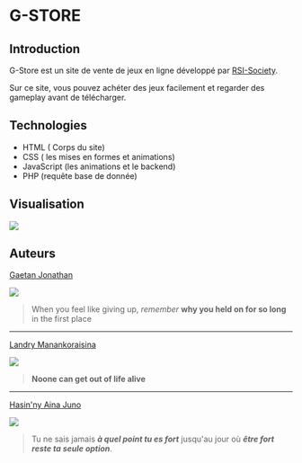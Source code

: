 # G-STORE

## Introduction
G-Store est un site de vente de jeux en ligne développé par [RSI-Society](https://github.com/RSI-Society).

Sur ce site, vous pouvez achéter des jeux facilement et regarder des gameplay avant de télécharger.

## Technologies
- HTML ( Corps du site)
- CSS   ( les mises en formes et animations)
- JavaScript  (les animations et le backend)
- PHP (requête base de donnée)

## Visualisation
<img align="center" src="https://github.com/jahjuno/Sale-of-Game/blob/master/public/images/introduction.gif">


## Auteurs

    

[Gaetan Jonathan](https://gaetan1903.gitthub.io)

<img align="center" src="https://scontent.ftnr1-1.fna.fbcdn.net/v/t1.0-1/c0.7.160.160a/p160x160/70915215_1101650060031768_2165901172139884544_n.jpg?_nc_cat=109&_nc_eui2=AeG-BAZvZyPFs2rKwx6hnsHXJzgIzOUkqknbXrtnirlRZnMUcKvAkAuh_ARLdkWoSi59po6QPUgcR8QsOkaZbBFKxmLqUwl20mW1p4NB0WLBDg&_nc_oc=AQnViA_OMeXpBtqRIPZNW_4tDYy5wWy69ixaj0lfS6SkDMTYFX9GKHGx5HwaiRwuN04&_nc_ht=scontent.ftnr1-1.fna&oh=5b2a419dea178c2938e50dee3255f3c7&oe=5E640ED9">

> When you feel like giving up, *remember* **why you held on for so long** in the first place

________________


[Landry Manankoraisina](https://Landris18.github.io) 

<img align="center" src="https://scontent.ftnr1-1.fna.fbcdn.net/v/t1.0-1/c0.0.160.160a/p160x160/38431607_645068425859121_4886376218120683520_n.jpg?_nc_cat=110&_nc_eui2=AeFZ9DHG0t9Td9ZgidPdyQOLw7HyxvjgNGwF7t4JnrraWyytEHAfv8lmQe0jnX61ilSB-kdt91YgCsWpfG4erJwfny3o8ZzJFLioQlWJXfxr7A&_nc_oc=AQmChTHtmnoGz2ShNF31BcZQFBPh5C6_vYAPRITY8tMJnj5ezdcU0hNbHyyM19zLrgY&_nc_ht=scontent.ftnr1-1.fna&oh=7f2062596f98dd20f6c4f13fdfe8e8cf&oe=5E6417E3">

> **Noone can get out of life alive**

__________________


[Hasin'ny Aina Juno](https://jahjuno.github.io)

<img align="center" src="https://scontent.ftnr1-1.fna.fbcdn.net/v/t1.0-1/c27.0.160.160a/p160x160/44991690_104554680546388_6389584371942162432_n.jpg?_nc_cat=107&_nc_eui2=AeEXvgWxWaimHudt4mxqMzaw2URQGSGww3iL3YOQKPhhajziDoWcfDKoqFbMx-M4CT-CEe4UPQcrhwYxVSkDR9rN3oyMO4gPPbURopTAcDQOgA&_nc_oc=AQnJ8MRY6m3ZuMxcsigTNbdadY7qmTfJ_rbt9L_5GIp-RWd_lOi_Z-4zvdAxGdw2ZiI&_nc_ht=scontent.ftnr1-1.fna&oh=e067543dd2d4167a082dd35cb535b91d&oe=5E5DA2CF">

> Tu ne sais jamais ***à quel point tu es fort*** jusqu'au jour où ***être fort reste ta seule option***.

